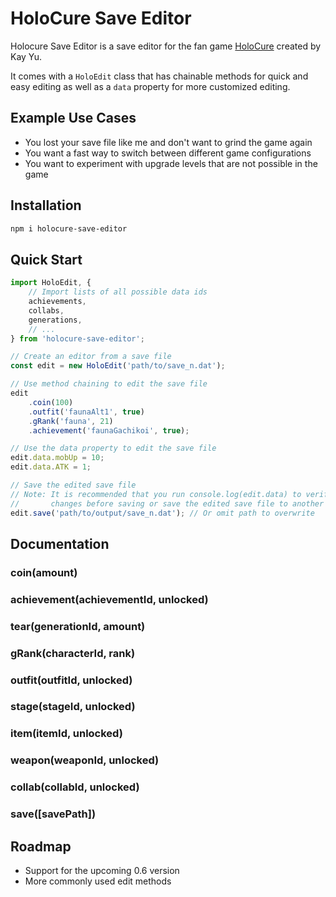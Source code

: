 # HoloCure Save Editor

Holocure Save Editor is a save editor for the fan game [HoloCure](https://kay-yu.itch.io/holocure) created by Kay Yu.

It comes with a `HoloEdit` class that has chainable methods for quick and easy editing as well as a `data` property for more customized editing.

## Example Use Cases

- You lost your save file like me and don't want to grind the game again
- You want a fast way to switch between different game configurations
- You want to experiment with upgrade levels that are not possible in the game

## Installation

```bash
npm i holocure-save-editor
```

## Quick Start

```typescript
import HoloEdit, {
    // Import lists of all possible data ids
    achievements,
    collabs,
    generations,
    // ...
} from 'holocure-save-editor';

// Create an editor from a save file
const edit = new HoloEdit('path/to/save_n.dat');

// Use method chaining to edit the save file
edit
    .coin(100)
    .outfit('faunaAlt1', true)
    .gRank('fauna', 21)
    .achievement('faunaGachikoi', true);

// Use the data property to edit the save file
edit.data.mobUp = 10;
edit.data.ATK = 1;

// Save the edited save file
// Note: It is recommended that you run console.log(edit.data) to verify the
//       changes before saving or save the edited save file to another location
edit.save('path/to/output/save_n.dat'); // Or omit path to overwrite
```

## Documentation

### coin(amount)

### achievement(achievementId, unlocked)

### tear(generationId, amount)

### gRank(characterId, rank)

### outfit(outfitId, unlocked)

### stage(stageId, unlocked)

### item(itemId, unlocked)

### weapon(weaponId, unlocked)

### collab(collabId, unlocked)

### save([savePath])

## Roadmap

- Support for the upcoming 0.6 version
- More commonly used edit methods